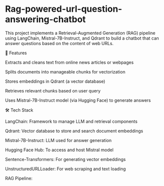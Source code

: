 # Rag-powered-url-question-answering-chatbot
This project implements a Retrieval-Augmented Generation (RAG) pipeline using LangChain, Mistral-7B-Instruct, and Qdrant to build a chatbot that can answer questions based on the content of web URLs.

🚀 Features

Extracts and cleans text from online news articles or webpages

Splits documents into manageable chunks for vectorization

Stores embeddings in Qdrant (a vector database)

Retrieves relevant chunks based on user query

Uses Mistral-7B-Instruct model (via Hugging Face) to generate answers

🛠️  Tech Stack

LangChain: Framework to manage LLM and retrieval components

Qdrant: Vector database to store and search document embeddings

Mistral-7B-Instruct: LLM used for answer generation

Hugging Face Hub: To access and host Mistral model

Sentence-Transformers: For generating vector embeddings

UnstructuredURLLoader: For web scraping and text loading

RAG Pipeline:
